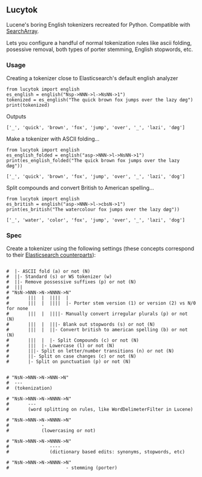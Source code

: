 ## Lucytok

Lucene's boring English tokenizers recreated for Python. Compatible with [SearchArray](http://github.com/softwaredoug/searcharray).

Lets you configure a handful of normal tokenization rules like ascii folding, posessive removal, both types of 
porter stemming, English stopwords, etc.


### Usage

Creating a tokenizer close to Elasticsearch's default english analyzer

```
from lucytok import english
es_english = english("Nsp->NNN->l->NsNN->1")
tokenized = es_english("The quick brown fox jumps over the lazy døg")
print(tokenized)
```

Outputs

```
['_', 'quick', 'brown', 'fox', 'jump', 'over', '_', 'lazi', 'døg']
```

Make a tokenizer with ASCII folding...

```
from lucytok import english
es_english_folded = english("asp->NNN->l->NsNN->1")
print(es_english_folded("The quick brown fox jumps over the lazy døg"))
```

```
['_', 'quick', 'brown', 'fox', 'jump', 'over', '_', 'lazi', 'dog']
```

Split compounds and convert British to American spelling...

```
from lucytok import english
es_british = english("asp->NNN->l->cbsN->1")
print(es_british("The watercolour fox jumps over the lazy døg"))
```

```
['_', 'water', 'color', 'fox', 'jump', 'over', '_', 'lazi', 'dog']
```
### Spec

Create a tokenizer using the following settings (these concepts
correspond to their [Elasticsearch counterparts](https://www.elastic.co/guide/en/elasticsearch/reference/current/analysis.html)):

```

#  |- ASCII fold (a) or not (N)
#  ||- Standard (s) or WS tokenizer (w)
#  ||- Remove possessive suffixes (p) or not (N)
#  |||
# "NsN->NNN->N->NNNN->N"
#       |||  |  ||||  |
#       |||  |  ||||  |- Porter stem version (1) or version (2) vs N/0 for none
#       |||  |  ||||- Manually convert irregular plurals (p) or not (N)
#       |||  |  |||- Blank out stopwords (s) or not (N)
#       |||  |  ||- Convert british to american spelling (b) or not (N)
#       |||  |  |- Split Compounds (c) or not (N)
#       |||  |- Lowercase (l) or not (N)
#       |||- Split on letter/number transitions (n) or not (N)
#       ||- Split on case changes (c) or not (N)
#       |- Split on punctuation (p) or not (N)


# "NsN->NNN->N->NNN->N"
#  ---
#  (tokenization)

# "NsN->NNN->N->NNNN->N"
#       ---
#       (word splitting on rules, like WordDelimeterFilter in Lucene)

# "NsN->NNN->N->NNNN->N"
#            -
#            (lowercasing or not)

# "NsN->NNN->N->NNNN->N"
#               ----
#               (dictionary based edits: synonyms, stopwords, etc)

# "NsN->NNN->N->NNNN->N"
#                     - stemming (porter)

